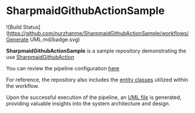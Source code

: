# SharpmaidGithubActionSample

![Build Status](https://github.com/nurzhanme/SharpmaidGithubActionSample/workflows/Generate UML.md/badge.svg)

**SharpmaidGithubActionSample** is a sample repository demonstrating the use [SharpmaidGithubAction](https://github.com/nurzhanme/SharpmaidGithubAction)

You can review the pipeline configuration [here](https://github.com/nurzhanme/SharpmaidGithubActionSample/blob/master/.github/workflows/main.yml)

For reference, the repository also includes the [entity classes](https://github.com/nurzhanme/SharpmaidGithubActionSample/tree/master/SharpmaidGithubActionSample/Domain) utilized within the workflow.

Upon the successful execution of the pipeline, an [UML file](https://github.com/nurzhanme/SharpmaidGithubActionSample/blob/master/UML.md) is generated, providing valuable insights into the system architecture and design.
